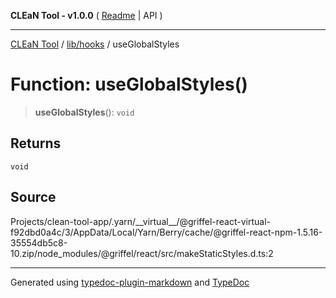 **CLEaN Tool - v1.0.0** ( [Readme](../../../README.md) \| API )

***

[CLEaN Tool](../../../modules.md) / [lib/hooks](../README.md) / useGlobalStyles

# Function: useGlobalStyles()

> **useGlobalStyles**(): `void`

## Returns

`void`

## Source

Projects/clean-tool-app/.yarn/\_\_virtual\_\_/@griffel-react-virtual-f92dbd0a4c/3/AppData/Local/Yarn/Berry/cache/@griffel-react-npm-1.5.16-35554db5c8-10.zip/node\_modules/@griffel/react/src/makeStaticStyles.d.ts:2

***

Generated using [typedoc-plugin-markdown](https://www.npmjs.com/package/typedoc-plugin-markdown) and [TypeDoc](https://typedoc.org/)
